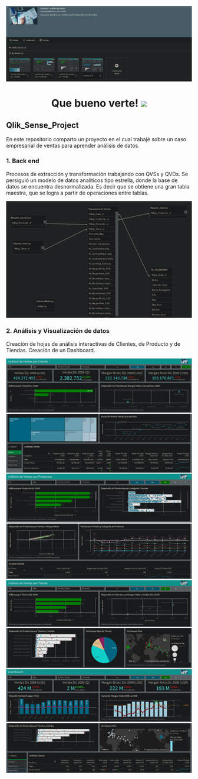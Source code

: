 <div id="header" align="center">
  <img src="https://github.com/Dlavec/Qlik_Sense_Project/blob/main/Images/Gestion_Ventas_Presentacion.PNG"/>
  <h1 align="center">Que bueno verte!
  <img src="https://media.giphy.com/media/hvRJCLFzcasrR4ia7z/giphy.gif" width="30px"/>
  </h1>
</div>

## Qlik_Sense_Project
En este repositorio comparto un proyecto en el cual trabajé sobre un caso empresarial de ventas para aprender análisis de datos.

### 1. Back end

Procesos de extracción y transformación trabajando con QVSs y QVDs.
Se persiguió un modelo de datos analiticos tipo estrella, donde la base de datos se encuentra desnormalizada.
Es decir que se obtiene una gran tabla maestra, que se logra a partir de operaciones entre tablas.

<div id="header" align="center">
  <img src="https://github.com/Dlavec/Qlik_Sense_Project/blob/main/Images/Modelo_estrella.PNG"   width="800px"/>
  </div>

### 2. Análisis y Visualización de datos

Creación de hojas de análisis interactivas de Clientes, de Producto y de Tiendas.
Creación de un Dashboard.

<div id="header" align="center">
  
  <img src="https://github.com/Dlavec/Qlik_Sense_Project/blob/main/Images/Analisis_Clientes_1.PNG"/>
  
  <img src="https://github.com/Dlavec/Qlik_Sense_Project/blob/main/Images/Analisis_Clientes_2.PNG"/>
  
  <img src="https://github.com/Dlavec/Qlik_Sense_Project/blob/main/Images/Analisis_Prod_1.PNG"/>
  
  <img src="https://github.com/Dlavec/Qlik_Sense_Project/blob/main/Images/Analisis_Prod_2.PNG"/>
  
  <img src="https://github.com/Dlavec/Qlik_Sense_Project/blob/main/Images/Analisis_Tienda_1.PNG"/>
  
  <img src="https://github.com/Dlavec/Qlik_Sense_Project/blob/main/Images/Analisis_Tiendas_2.PNG"/>
  
  <img src="https://github.com/Dlavec/Qlik_Sense_Project/blob/main/Images/Dashboard_1.PNG"/>
  
  <img src="https://github.com/Dlavec/Qlik_Sense_Project/blob/main/Images/Dashboard_2.PNG"/>
  
  </div>
